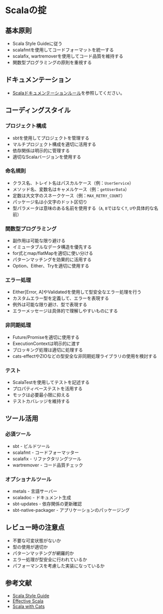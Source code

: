 # Scalaの掟

## 基本原則

- Scala Style Guideに従う
- scalafmtを使用してコードフォーマットを統一する
- scalafix, wartremoverを使用してコード品質を維持する
- 関数型プログラミングの原則を重視する

## ドキュメンテーション

- [Scalaドキュメンテーションルール](scala/scaladoc.md)を参照してください。

## コーディングスタイル

### プロジェクト構成

- sbtを使用してプロジェクトを管理する
- マルチプロジェクト構成を適切に活用する
- 依存関係は明示的に管理する
- 適切なScalaバージョンを使用する

### 命名規則

- クラス名、トレイト名はパスカルケース（例：`UserService`）
- メソッド名、変数名はキャメルケース（例：`getUserData`）
- 定数は大文字のスネークケース（例：`MAX_RETRY_COUNT`）
- パッケージ名は小文字のドット区切り
- 型パラメータは意味のある名前を使用する（`A`, `B`ではなく`T`, `U`や具体的な名前）

### 関数型プログラミング

- 副作用は可能な限り避ける
- イミュータブルなデータ構造を優先する
- for式とmap/flatMapを適切に使い分ける
- パターンマッチングを効果的に活用する
- Option、Either、Tryを適切に使用する

### エラー処理

- Either[Error, A]やValidatedを使用して型安全なエラー処理を行う
- カスタムエラー型を定義して、エラーを表現する
- 例外は可能な限り避け、型で表現する
- エラーメッセージは具体的で理解しやすいものにする

### 非同期処理

- Future/Promiseを適切に使用する
- ExecutionContextは明示的に渡す
- ブロッキング処理は適切に処理する
- cats-effectやZIOなどの型安全な非同期処理ライブラリの使用を検討する

### テスト

- ScalaTestを使用してテストを記述する
- プロパティベーステストを活用する
- モックは必要最小限に抑える
- テストカバレッジを維持する

## ツール活用

### 必須ツール

- sbt - ビルドツール
- scalafmt - コードフォーマッター
- scalafix - リファクタリングツール
- wartremover - コード品質チェック

### オプショナルツール

- metals - 言語サーバー
- scaladoc - ドキュメント生成
- sbt-updates - 依存関係の更新確認
- sbt-native-packager - アプリケーションのパッケージング

## レビュー時の注意点

- 不要な可変状態がないか
- 型の使用が適切か
- パターンマッチングが網羅的か
- エラー処理が型安全に行われているか
- パフォーマンスを考慮した実装になっているか

## 参考文献

- [Scala Style Guide](https://docs.scala-lang.org/style/)
- [Effective Scala](https://twitter.github.io/effectivescala/)
- [Scala with Cats](https://underscore.io/books/scala-with-cats/)
